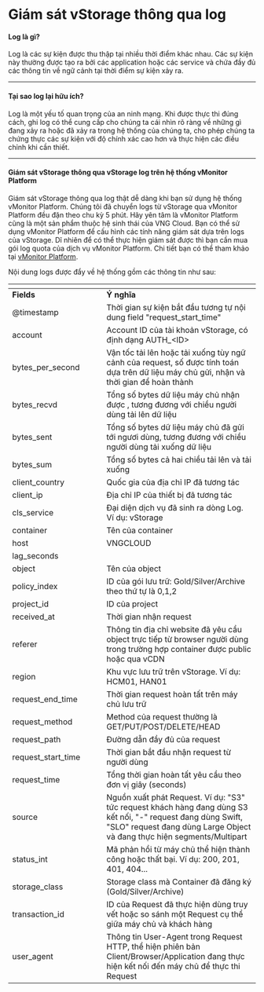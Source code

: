 # Giám sát vStorage thông qua log

#### Log là gì? <a href="#giamsatvstoragethongqualog-loglagi" id="giamsatvstoragethongqualog-loglagi"></a>

Log là các sự kiện được thu thập tại nhiều thời điểm khác nhau. Các sự kiện này thường được tạo ra bởi các application hoặc các service và chứa đầy đủ các thông tin về ngữ cảnh tại thời điểm sự kiện xảy ra.

***

#### Tại sao log lại hữu ích? <a href="#giamsatvstoragethongqualog-taisaologlaihuuich" id="giamsatvstoragethongqualog-taisaologlaihuuich"></a>

Log là một yếu tố quan trọng của an ninh mạng. Khi được thực thi đúng cách, ghi log có thể cung cấp cho chúng ta cái nhìn rõ ràng về những gì đang xảy ra hoặc đã xảy ra trong hệ thống của chúng ta, cho phép chúng ta chứng thực các sự kiện với độ chính xác cao hơn và thực hiện các điều chỉnh khi cần thiết.

***

#### Giám sát vStorage thông qua vStorage log trên hệ thống vMonitor Platform <a href="#giamsatvstoragethongqualog-giamsatvstoragethongquavstoragelogtrenhethongvmonitorplatform" id="giamsatvstoragethongqualog-giamsatvstoragethongquavstoragelogtrenhethongvmonitorplatform"></a>

Giám sát vStorage thông qua log thật dễ dàng khi bạn sử dụng hệ thống vMonitor Platform. Chúng tôi đã chuyển logs từ vStorage qua vMonitor Platform đều đặn theo chu kỳ 5 phút. Hãy yên tâm là vMonitor Platform cũng là một sản phẩm thuộc hệ sinh thái của VNG Cloud. Bạn có thể sử dụng vMonitor Platform để cấu hình các tính năng giám sát dựa trên logs của vStorage. Dĩ nhiên để có thể thực hiện giám sát được thì bạn cần mua gói log quota của dịch vụ vMonitor Platform. Chi tiết bạn có thể tham khảo tại [vMonitor Platform](../../../../vmonitor/).&#x20;

Nội dung logs được đẩy về hệ thống gồm các thông tin như sau:

<table data-header-hidden><thead><tr><th width="176"></th><th></th></tr></thead><tbody><tr><td><strong>Fields</strong></td><td><strong>Ý nghĩa</strong></td></tr><tr><td>@timestamp</td><td>Thời gian sự kiện bắt đầu tương tự nội dung field "request_start_time"</td></tr><tr><td>account</td><td>Account ID của tài khoản vStorage, có định dạng AUTH_&#x3C;ID></td></tr><tr><td>bytes_per_second</td><td>Vận tốc tải lên hoặc tải xuống tùy ngữ cảnh của request, số được tính toán dựa trên dữ liệu máy chủ gửi, nhận và thời gian để hoàn thành</td></tr><tr><td>bytes_recvd</td><td>Tổng số bytes dữ liệu máy chủ nhận được , tương đương với chiều người dùng tải lên dữ liệu </td></tr><tr><td>bytes_sent</td><td>Tổng số bytes dữ liệu máy chủ đã gửi tới ngươi dùng, tương đương với chiều người dùng tải xuống dữ liệu</td></tr><tr><td>bytes_sum</td><td>Tổng số bytes cả hai chiều tải lên và tải xuống</td></tr><tr><td>client_country</td><td>Quốc gia của địa chỉ IP đã tương tác</td></tr><tr><td>client_ip</td><td>Địa chỉ IP của thiết bị đã tương tác </td></tr><tr><td>cls_service</td><td>Đại diện dịch vụ đã sinh ra dòng Log. Ví dụ: vStorage</td></tr><tr><td>container</td><td>Tên của container </td></tr><tr><td>host</td><td>VNGCLOUD</td></tr><tr><td>lag_seconds</td><td><br></td></tr><tr><td>object</td><td>Tên của object</td></tr><tr><td>policy_index</td><td>ID của gói lưu trữ: Gold/Silver/Archive theo thứ tự là 0,1,2</td></tr><tr><td>project_id</td><td>ID của project</td></tr><tr><td>received_at</td><td>Thời gian nhận request</td></tr><tr><td>referer</td><td>Thông tin địa chỉ website đã yêu cầu object trực tiếp từ browser người dùng trong trường hợp container được public hoặc qua vCDN </td></tr><tr><td>region</td><td>Khu vực lưu trữ trên vStorage. Ví dụ: HCM01, HAN01 </td></tr><tr><td>request_end_time</td><td>Thời gian request hoàn tất trên máy chủ lưu trữ</td></tr><tr><td>request_method</td><td>Method của request thường là GET/PUT/POST/DELETE/HEAD </td></tr><tr><td>request_path</td><td>Đường dẫn đầy đủ của request </td></tr><tr><td>request_start_time</td><td>Thời gian bắt đầu nhận request từ người dùng </td></tr><tr><td>request_time</td><td>Tổng thời gian hoàn tất yêu cầu theo đơn vị giây (seconds)</td></tr><tr><td>source</td><td>Nguồn xuất phát Request. Ví dụ: "S3" tức request khách hàng đang dùng S3 kết nối, "-" request đang dùng Swift, "SLO" request đang dùng Large Object và đang thực hiện segments/Multipart </td></tr><tr><td>status_int</td><td>Mã phản hồi từ máy chủ thể hiện thành công hoặc thất bại. Ví dụ: 200, 201, 401, 404...</td></tr><tr><td>storage_class</td><td>Storage class mà Container đã đăng ký (Gold/Silver/Archive)</td></tr><tr><td>transaction_id</td><td>ID của Request đã thực hiện dùng truy vết hoặc so sánh một Request cụ thể giữa máy chủ và khách hàng </td></tr><tr><td>user_agent</td><td>Thông tin User-Agent trong Request HTTP, thể hiện phiên bản Client/Browser/Application đang thực hiện kết nối đến máy chủ để thực thi Request </td></tr></tbody></table>
